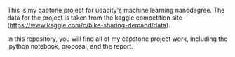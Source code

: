 This is my captone project for udacity's machine learning nanodegree. The data for the project is taken from the kaggle competition site (https://www.kaggle.com/c/bike-sharing-demand/data).

In this repository, you will find all of my capstone project work, including the ipython notebook, proposal, and the report.
